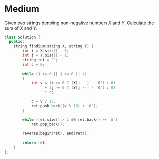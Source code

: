 # Medium

Given two strings denoting non-negative numbers $X$ and $Y$. Calculate the sum of $X$ and $Y$.

```cpp
class Solution {
  public:
    string findSum(string X, string Y) {
        int i = X.size() - 1;
        int j = Y.size() - 1;
        string ret = "";
        int c = 0;
        
        while (i >= 0 || j >= 0 || c)
        {
            int v = (i >= 0 ? (X[i --] - '0') : 0)
                  + (j >= 0 ? (Y[j --] - '0') : 0)
                  + c;
                  
            c = v / 10;
            ret.push_back((v % 10) + '0');
        }
        
        while (ret.size() > 1 && ret.back() == '0')
            ret.pop_back();
        
        reverse(begin(ret), end(ret));
        
        return ret;
    }
};
```
